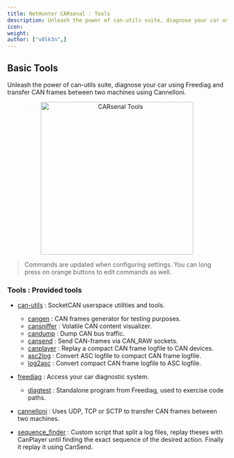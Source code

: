 ```yaml
---
title: NetHunter CARsenal : Tools
description: Unleash the power of can-utils suite, diagnose your car using Freediag and transfer CAN frames between two machines using Cannelloni.
icon:
weight:
author: ["v0lk3n",]
---
```


## Basic Tools

Unleash the power of can-utils suite, diagnose your car using Freediag and transfer CAN frames between two machines using Cannelloni.

<p style="text-align: center"><img src="../assets/tools.gif" width="350" alt="CARsenal Tools"></p>

> Commands are updated when configuring settings. You can long press on orange buttons to edit commands as well.

### Tools : Provided tools

- <a href="https://github.com/linux-can/can-utils" target="_blank">can-utils</a> : SocketCAN userspace utilities and tools.
    - <a href="https://manpages.debian.org/trixie/can-utils/cangen.1.en.html" target="_blank">cangen</a> : CAN frames generator for testing purposes.
    - <a href="https://manpages.debian.org/trixie/can-utils/cansniffer.1.en.html" target="_blank">cansniffer</a> : Volatile CAN content visualizer.
    - <a href="https://manpages.debian.org/trixie/can-utils/candump.1.en.html" target="_blank">candump</a> : Dump CAN bus traffic.
    - <a href="https://manpages.debian.org/trixie/can-utils/cansend.1.en.html" target="_blank">cansend</a> : Send CAN-frames via CAN_RAW sockets.
    - <a href="https://manpages.debian.org/trixie/can-utils/canplayer.1.en.html" target="_blank">canplayer</a> : Replay a compact CAN frame logfile to CAN devices.
    - <a href="https://manpages.debian.org/trixie/can-utils/asc2log.1.en.html" target="_blank">asc2log</a> : Convert ASC logfile to compact CAN frame logfile.
    - <a href="https://manpages.debian.org/trixie/can-utils/log2asc.1.en.html" target="_blank">log2asc</a> : Convert compact CAN frame logfile to ASC logfile.

- <a href="https://github.com/fenugrec/freediag" target="_blank">freediag</a> : Access your car diagnostic system.
    - <a href="https://github.com/fenugrec/freediag" target="_blank">diagtest</a> : Standalone program from Freediag, used to exercise code paths.

- <a href="https://github.com/mguentner/cannelloni" target="_blank">cannelloni</a> : Uses UDP, TCP or SCTP to transfer CAN frames between two machines.

- <a href="https://raw.githubusercontent.com/V0lk3n/NetHunter-CarArsenal/refs/heads/main/sequence_finder.sh">sequence_finder</a> : Custom script that split a log files, replay theses with CanPlayer until finding the exact sequence of the desired action. Finally it replay it using CanSend.

